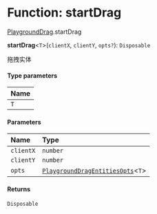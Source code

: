 # Function: startDrag

[PlaygroundDrag](/en/auto-docs/core/modules/PlaygroundDrag.md).startDrag

**startDrag**<`T`>(`clientX`, `clientY`, `opts?`): `Disposable`

拖拽实体

#### Type parameters

| Name |
| :------ |
| `T` |

#### Parameters

| Name | Type |
| :------ | :------ |
| `clientX` | `number` |
| `clientY` | `number` |
| `opts` | [`PlaygroundDragEntitiesOpts`](/en/auto-docs/core/interfaces/PlaygroundDragEntitiesOpts.md)<`T`> |

#### Returns

`Disposable`
